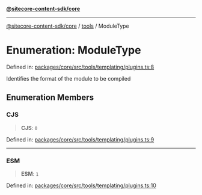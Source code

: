 [**@sitecore-content-sdk/core**](../../README.md)

***

[@sitecore-content-sdk/core](../../README.md) / [tools](../README.md) / ModuleType

# Enumeration: ModuleType

Defined in: [packages/core/src/tools/templating/plugins.ts:8](https://github.com/Sitecore/content-sdk/blob/0d1933830661df0273ddb41b92f4a0934e861521/packages/core/src/tools/templating/plugins.ts#L8)

Identifies the format of the module to be compiled

## Enumeration Members

### CJS

> **CJS**: `0`

Defined in: [packages/core/src/tools/templating/plugins.ts:9](https://github.com/Sitecore/content-sdk/blob/0d1933830661df0273ddb41b92f4a0934e861521/packages/core/src/tools/templating/plugins.ts#L9)

***

### ESM

> **ESM**: `1`

Defined in: [packages/core/src/tools/templating/plugins.ts:10](https://github.com/Sitecore/content-sdk/blob/0d1933830661df0273ddb41b92f4a0934e861521/packages/core/src/tools/templating/plugins.ts#L10)
